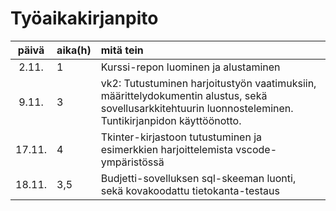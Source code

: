 # Työaikakirjanpito

| päivä | aika(h)| mitä tein  |
| :----:|:-----| :-----|
| 2.11. | 1    |  Kurssi-repon luominen ja alustaminen |
| 9.11. | 3    | vk2: Tutustuminen harjoitustyön vaatimuksiin, määrittelydokumentin alustus, sekä sovellusarkkitehtuurin luonnosteleminen. Tuntikirjanpidon käyttöönotto. |
| 17.11. | 4    |  Tkinter-kirjastoon tutustuminen ja esimerkkien harjoittelemista vscode-ympäristössä |
| 18.11. | 3,5    |  Budjetti-sovelluksen sql-skeeman luonti, sekä kovakoodattu tietokanta-testaus |